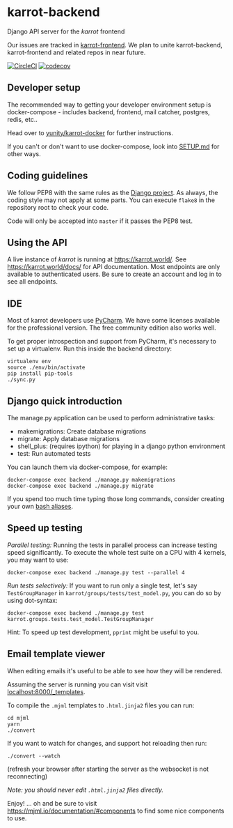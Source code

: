 # karrot-backend

Django API server for the _karrot_ frontend

Our issues are tracked in [karrot-frontend](https://github.com/yunity/karrot-frontend/issues). We plan to unite karrot-backend, karrot-frontend and related repos in near future.

[![CircleCI](https://circleci.com/gh/yunity/karrot-backend.svg?style=svg)](https://circleci.com/gh/yunity/karrot-backend)
[![codecov](https://codecov.io/gh/yunity/karrot-backend/branch/master/graph/badge.svg)](https://codecov.io/gh/yunity/karrot-backend)

## Developer setup

The recommended way to getting your developer environment setup is docker-compose - includes backend, frontend, mail catcher, postgres, redis, etc..

Head over to [yunity/karrot-docker](https://github.com/yunity/karrot-docker) for further instructions.

If you can't or don't want to use docker-compose, look into [SETUP.md](SETUP.md) for other ways.
 
## Coding guidelines

We follow PEP8 with the same rules as the [Django project](https://docs.djangoproject.com/en/dev/internals/contributing/writing-code/coding-style/).
As always, the coding style may not apply at some parts.
You can execute `flake8` in the repository root to check your code.

Code will only be accepted into `master` if it passes the PEP8 test.

## Using the API
A live instance of _karrot_ is running at https://karrot.world/. See https://karrot.world/docs/ for API documentation. Most endpoints are only available to authenticated users. Be sure to create an account and log in to see all endpoints.

## IDE
Most of karrot developers use [PyCharm](https://www.jetbrains.com/pycharm/download/). We have some licenses available for the professional version. The free community edition also works well.

To get proper introspection and support from PyCharm, it's necessary to set up a virtualenv. Run this inside the backend directory:

```
virtualenv env
source ./env/bin/activate
pip install pip-tools
./sync.py
```

## Django quick introduction

The manage.py application can be used to perform administrative tasks:

  - makemigrations: Create database migrations
  - migrate: Apply database migrations
  - shell\_plus: (requires ipython) for playing in a django python environment
  - test: Run automated tests
  
You can launch them via docker-compose, for example:

```
docker-compose exec backend ./manage.py makemigrations
docker-compose exec backend ./manage.py migrate
```

If you spend too much time typing those long commands, consider creating your own [bash aliases](https://askubuntu.com/questions/17536/how-do-i-create-a-permanent-bash-alias).


## Speed up testing

*Parallel testing:* Running the tests in parallel process can increase testing
speed significantly. To execute the whole test suite on a CPU with 4 kernels,
you may want to use:

```
docker-compose exec backend ./manage.py test --parallel 4
```

*Run tests selectively:* If you want to run only a single test, let's say
`TestGroupManager` in `karrot/groups/tests/test_model.py`, you can do so by
using dot-syntax:

```
docker-compose exec backend ./manage.py test karrot.groups.tests.test_model.TestGroupManager
```

Hint: To speed up test development, ``pprint`` might be useful to you.


## Email template viewer

When editing emails it's useful to be able to see how they will be rendered.

Assuming the server is running you can visit visit [localhost:8000/\_templates](http://localhost:8000/_templates).

To compile the `.mjml` templates to `.html.jinja2` files you can run:
```
cd mjml
yarn
./convert
```

If you want to watch for changes, and support hot reloading then run:

```
./convert --watch
```

(refresh your browser after starting the server as the websocket is not reconnecting)

_Note: you should never edit `.html.jinja2` files directly._ 


Enjoy! ... oh and be sure to visit https://mjml.io/documentation/#components to find some nice components to use.
